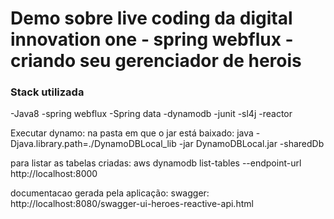 # Demo sobre live coding da digital innovation one - spring webflux - criando seu gerenciador de herois
### Stack utilizada
-Java8
-spring webflux
-Spring data
-dynamodb
-junit
-sl4j
-reactor

Executar dynamo:
na pasta em que o jar está baixado: java -Djava.library.path=./DynamoDBLocal_lib -jar DynamoDBLocal.jar -sharedDb

para listar as tabelas criadas: aws dynamodb list-tables --endpoint-url http://localhost:8000

documentacao gerada pela aplicação: swagger: http://localhost:8080/swagger-ui-heroes-reactive-api.html

